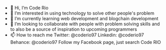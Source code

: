 - 👋 Hi, I’m Code Rio 
- 👀 I’m interested in using technology to solve other people's problem 
- 🌱 I’m currently learning web development and blogchain development 
- 💞️ I’m looking to collaborate with people with problem solving skills 
     and to also be a source of inspiration to upcoming programmers 
- 📫 How to reach me 
  Twitter: @coderio97
  Linkedin: @coderio97
  Behance: @coderio97
  Follow my Facebook page, just search 
  Code RIO

<!---
Coderio10/Coderio10 is a ✨ special ✨ repository because its `README.md` (this file) appears on your GitHub profile.
You can click the Preview link to take a look at your changes.
--->
